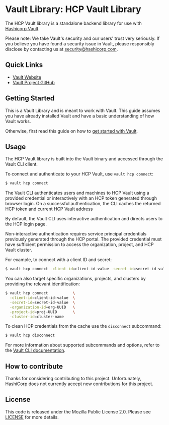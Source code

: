 # Vault Library: HCP Vault Library

The HCP Vault library is a standalone backend library for use with [Hashicorp
Vault](https://www.github.com/hashicorp/vault).

Please note: We take Vault's security and our users' trust very seriously. If
you believe you have found a security issue in Vault, please responsibly
disclose by contacting us at [security@hashicorp.com](mailto:security@hashicorp.com).

## Quick Links

- [Vault Website](https://developer.hashicorp.com/vault)
- [Vault Project GitHub](https://www.github.com/hashicorp/vault)

## Getting Started

This is a Vault Library and is meant to work with Vault. This guide assumes you have already installed
Vault and have a basic understanding of how Vault works.

Otherwise, first read this guide on how to [get started with
Vault](https://developer.hashicorp.com/vault/tutorials/getting-started/getting-started-install).

## Usage

The HCP Vault library is built into the Vault binary and accessed through the Vault CLI client.

To connect and authenticate to your HCP Vault, use `vault hcp connect`:

```sh
$ vault hcp connect
```

The Vault CLI authenticates users and machines to HCP Vault using a provided credential or interactively with an HCP token generated through browser login. On a successful authentication, the CLI caches the returned HCP token and current HCP Vault address 

By default, the Vault CLI uses interactive authentication and directs users to the HCP login page.

Non-interactive authentication requires service principal credentials
previously generated through the HCP portal. The provided credential
must have sufficient permission to access the organization, project, and
 HCP Vault cluster.
 
 For example, to connect with a client ID and secret:

```sh
$ vault hcp connect -client-id=client-id-value -secret-id=secret-id-value
```

You can also target specific organizations, projects, and clusters by providing the relevant identification:

```sh
$ vault hcp connect           \
  -client-id=client-id-value  \
  -secret-id=secret-id-value  \
  -organization-id=org-UUID   \
  -project-id=proj-UUID       \
  -cluster-id=cluster-name
```

To clean HCP credentials from the cache use the `disconnect` subcommand:

```sh
$ vault hcp disconnect
```

For more information about supported subcommands and options, refer to the [Vault CLI documentation](https://add-documentation-here).

## How to contribute

Thanks for considering contributing to this project. Unfortunately, HashiCorp does not currently accept new contributions for this project.

## License

This code is released under the Mozilla Public License 2.0. Please see [LICENSE](https://github.com/hashicorp/terraform-aws-hcp-consul/blob/main/LICENSE) for more details.
